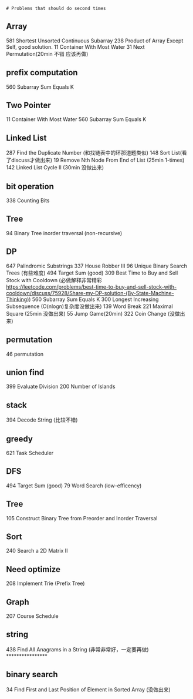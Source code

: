     # Problems that should do second times

## Array
581 Shortest Unsorted Continuous Subarray
238 Product of Array Except Self, good solution.
11 Container With Most Water
31 Next Permutation(20min 不错 应该再做)

## prefix computation
560 Subarray Sum Equals K

## Two Pointer
11  Container With Most Water
560 Subarray Sum Equals K

## Linked List
287 Find the Duplicate Number (和找链表中的环那道题类似)
148 Sort List(看了discuss才做出来)
19 Remove Nth Node From End of List (25min 1-times)
142 Linked List Cycle II (30min 没做出来)

## bit operation
338 Counting Bits

## Tree
94 Binary Tree inorder traversal (non-recursive)

## DP
647 Palindromic Substrings
337 House Robber III
96 Unique Binary Search Trees (有些难度)
494 Target Sum (good)
309 Best Time to Buy and Sell Stock with Cooldown (必做解释非常精彩 https://leetcode.com/problems/best-time-to-buy-and-sell-stock-with-cooldown/discuss/75928/Share-my-DP-solution-(By-State-Machine-Thinking))
560 Subarray Sum Equals K
300 Longest Increasing Subsequence (O(nlogn)复杂度没做出来)
139 Word Break
221 Maximal Square (25min 没做出来)
55 Jump Game(20min)
322 Coin Change (没做出来)


## permutation 
46 permutation

## union find
399 Evaluate Division 
200 Number of Islands

## stack
394 Decode String (比较不错)

## greedy
621 Task Scheduler

## DFS
494 Target Sum (good)
79 Word Search (low-efficency)

## Tree 
105 Construct Binary Tree from Preorder and Inorder Traversal

## Sort
240 Search a 2D Matrix II

## Need optimize
208 Implement Trie (Prefix Tree)

## Graph
207 Course Schedule

## string
438 Find All Anagrams in a String (非常非常好，一定要再做) ****************

## binary search
34 Find First and Last Position of Element in Sorted Array (没做出来)